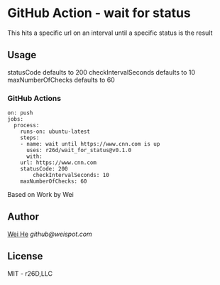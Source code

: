 # GitHub Action - wait for status

This hits a specific url on an interval until a specific status is the result

## Usage


statusCode defaults to 200
checkIntervalSeconds defaults to 10
maxNumberOfChecks defaults to 60

### GitHub Actions
```
on: push
jobs:
  process:
    runs-on: ubuntu-latest
    steps:
    - name: wait until https://www.cnn.com is up
      uses: r26d/wait_for_status@v0.1.0
      with:
	url: https://www.cnn.com
	statusCode: 200 
        checkIntervalSeconds: 10
	maxNumberOfChecks: 60
```




Based on Work by Wei
## Author
[Wei He](https://github.com/wei) _github@weispot.com_


## License
MIT - r26D,LLC
